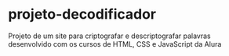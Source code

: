 # projeto-decodificador
Projeto de um site para criptografar e descriptografar palavras desenvolvido com os cursos de HTML, CSS e JavaScript da Alura
